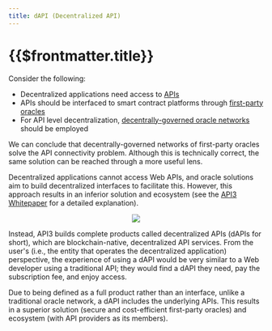 ```yaml
---
title: dAPI (Decentralized API)
---
```


# {{$frontmatter.title}}

<TOC class="table-of-contents" :include-level="[2,3]" />

Consider the following:

* Decentralized applications need access to [APIs](apis.md)
* APIs should be interfaced to smart contract platforms through [first-party oracles](first-party-oracles.md)
* For API level decentralization, [decentrally-governed oracle networks](decentrally-governed-oracle-networks.md) should be employed

We can conclude that decentrally-governed networks of first-party oracles solve the API connectivity problem. Although this is technically correct, the same solution can be reached through a more useful lens.

Decentralized applications cannot access Web APIs, and oracle solutions aim to build decentralized interfaces to facilitate this. However, this approach results in an inferior solution and ecosystem (see the [API3 Whitepaper](https://github.com/api3dao/api3-whitepaper/blob/master/api3-whitepaper.pdf) for a detailed explanation).

<p align="center">
  <img src="https://github.com/api3dao/api3-docs/raw/master/figures/dapi.png" />
</p>

Instead, API3 builds complete products called decentralized APIs (dAPIs for short), which are blockchain-native, decentralized API services. From the user's (i.e., the entity that operates the decentralized application) perspective, the experience of using a dAPI would be very similar to a Web developer using a traditional API; they would find a dAPI they need, pay the subscription fee, and enjoy access.

Due to being defined as a full product rather than an interface, unlike a traditional oracle network, a dAPI includes the underlying APIs. This results in a superior solution (secure and cost-efficient first-party oracles) and ecosystem (with API providers as its members).
